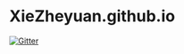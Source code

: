 # XieZheyuan.github.io

[![Gitter](https://badges.gitter.im/XieZheyuan-github-io/community.svg)](https://gitter.im/XieZheyuan-github-io/community?utm_source=badge&utm_medium=badge&utm_campaign=pr-badge&utm_content=badge)